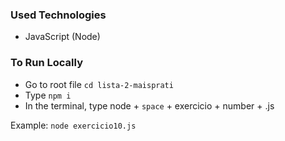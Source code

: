 ### Used Technologies

- JavaScript (Node)

### To Run Locally

- Go to root file `cd lista-2-maisprati`
- Type `npm i`
- In the terminal, type node + `space` + exercicio + number + .js

Example: `node exercicio10.js`
